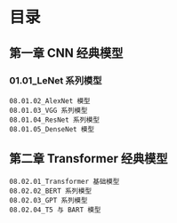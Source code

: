 # 目录

## 第一章 CNN 经典模型

   ### 01.01_LeNet 系列模型
    08.01.02_AlexNet 模型
    08.01.03_VGG 系列模型
    08.01.04_ResNet 系列模型
    08.01.05_DenseNet 模型

## 第二章 Transformer 经典模型

    08.02.01_Transformer 基础模型
    08.02.02_BERT 系列模型
    08.02.03_GPT 系列模型
    08.02.04_T5 与 BART 模型
